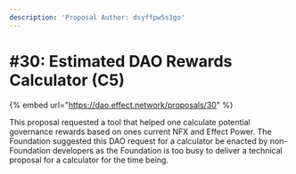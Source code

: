 ```yaml
---
description: 'Proposal Author: dsyffpw5s1go'
---
```


# \#30: Estimated DAO Rewards Calculator \(C5\)

{% embed url="https://dao.effect.network/proposals/30" %}

This proposal requested a tool that helped one calculate potential governance rewards based on ones current NFX and Effect Power. The Foundation suggested this DAO request for a calculator be enacted by non-Foundation developers as the Foundation is too busy to deliver a technical proposal for a calculator for the time being. 

